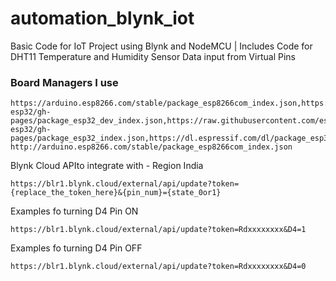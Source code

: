 # automation_blynk_iot
 Basic Code for IoT Project using Blynk and NodeMCU
| Includes Code for DHT11 Temperature and Humidity Sensor Data input from Virtual Pins

### Board Managers I use
```
https://arduino.esp8266.com/stable/package_esp8266com_index.json,https://dl.espressif.com/dl/package_esp32_dev_index.json,https://raw.githubusercontent.com/espressif/arduino-esp32/gh-pages/package_esp32_dev_index.json,https://raw.githubusercontent.com/espressif/arduino-esp32/gh-pages/package_esp32_index.json,https://dl.espressif.com/dl/package_esp32_index.json, http://arduino.esp8266.com/stable/package_esp8266com_index.json
```

Blynk Cloud APIto integrate with - Region India
```
https://blr1.blynk.cloud/external/api/update?token={replace_the_token_here}&{pin_num}={state_0or1}
```

Examples fo turning D4 Pin ON
```
https://blr1.blynk.cloud/external/api/update?token=Rdxxxxxxxx&D4=1
```

Examples fo turning D4 Pin OFF
```
https://blr1.blynk.cloud/external/api/update?token=Rdxxxxxxxx&D4=0
```
